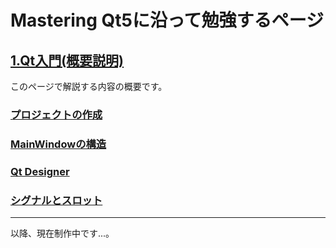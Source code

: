 # Mastering Qt5に沿って勉強するページ

## **[1.Qt入門(概要説明)](1/index.html)**
このページで解説する内容の概要です。

### **[プロジェクトの作成](1/Creating_a_project.html)**

### **[MainWindowの構造](1/MainWindow_structure.html)**

### **[Qt Designer](1/Qt_designer.html)**

### **[シグナルとスロット](1/Signals_and_Slots.html)**

***
以降、現在制作中です...。
